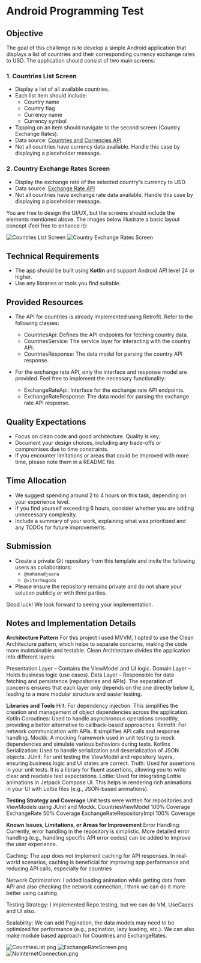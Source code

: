 # Android Programming Test

## Objective
The goal of this challenge is to develop a simple Android application that displays a list of countries and their corresponding currency exchange rates to USD. The application should consist of two main screens:

### 1. Countries List Screen
- Display a list of all available countries.
- Each list item should include:
  - Country name
  - Country flag
  - Currency name
  - Currency symbol
- Tapping on an item should navigate to the second screen (Country Exchange Rates).
- Data source: [Countries and Currencies API](https://restcountries.com/v3.1/all)
- Not all countries have currency data available. Handle this case by displaying a placeholder message.

### 2. Country Exchange Rates Screen
- Display the exchange rate of the selected country's currency to USD.
- Data source: [Exchange Rate API](https://api.exchangerate-api.com/v4/latest/USD)
- Not all countries have exchange rate data available. Handle this case by displaying a placeholder message.

You are free to design the UI/UX, but the screens should include the elements mentioned above. The images below illustrate a basic layout concept (feel free to enhance it):

![Countries List Screen](screenshot%2Fscreen%201.png)
![Country Exchange Rates Screen](screenshot%2Fscreen%202.png)

## Technical Requirements
- The app should be built using **Kotlin** and support Android API level 24 or higher.
- Use any libraries or tools you find suitable.

## Provided Resources
- The API for countries is already implemented using Retrofit. Refer to the following classes:
  - CountriesApi: Defines the API endpoints for fetching country data. 
  - CountriesService: The service layer for interacting with the country API. 
  - CountriesResponse: The data model for parsing the country API response. 

- For the exchange rate API, only the interface and response model are provided. Feel free to implement the necessary functionality:
  - ExchangeRateApi: Interface for the exchange rate API endpoints. 
  - ExchangeRateResponse: The data model for parsing the exchange rate API response.

## Quality Expectations
- Focus on clean code and good architecture. Quality is key.
- Document your design choices, including any trade-offs or compromises due to time constraints.
- If you encounter limitations or areas that could be improved with more time, please note them in a README file.

## Time Allocation
- We suggest spending around 2 to 4 hours on this task, depending on your experience level.
- If you find yourself exceeding 6 hours, consider whether you are adding unnecessary complexity.
- Include a summary of your work, explaining what was prioritized and any TODOs for future improvements.

## Submission
- Create a private Git repository from this template and invite the following users as collaborators:
  - `@mohamadjaara`
  - `@vitorhugods`
- Please ensure the repository remains private and do not share your solution publicly or with third parties.

Good luck! We look forward to seeing your implementation.

## Notes and Implementation Details
**Architecture Pattern**
For this project i used MVVM, I opted to use the Clean Architecture pattern, which helps to separate concerns, making the code more maintainable and testable. Clean Architecture divides the application into different layers:

Presentation Layer – Contains the ViewModel and UI logic.
Domain Layer – Holds business logic (use cases).
Data Layer – Responsible for data fetching and persistence (repositories and APIs).
The separation of concerns ensures that each layer only depends on the one directly below it, leading to a more modular structure and easier testing.

**Libraries and Tools**
Hilt: For dependency injection. This simplifies the creation and management of object dependencies across the application.
Kotlin Coroutines: Used to handle asynchronous operations smoothly, providing a better alternative to callback-based approaches.
Retrofit: For network communication with APIs. It simplifies API calls and response handling.
Mockk: A mocking framework used in unit testing to mock dependencies and simulate various behaviors during tests.
Kotlinx Serialization: Used to handle serialization and deserialization of JSON objects.
JUnit: For unit testing the ViewModel and repository layers, ensuring business logic and UI states are correct.
Truth: Used for assertions in your unit tests. It is a library for fluent assertions, allowing you to write clear and readable test expectations.
Lottie: Used for integrating Lottie animations in Jetpack Compose UI. This helps in rendering rich animations in your UI with Lottie files (e.g., JSON-based animations).

**Testing Strategy and Coverage**
Unit tests were written for repositories and ViewModels using JUnit and Mockk.
CountriesViewModel 100% Coverage
ExchangeRate 50% Coverage
ExchangeRateRepositoryImpl 100% Coverage

**Known Issues, Limitations, or Areas for Improvement**
Error Handling:
Currently, error handling in the repository is simplistic. More detailed error handling (e.g., handling specific API error codes) can be added to improve the user experience.

Caching:
The app does not implement caching for API responses. In real-world scenarios, caching is beneficial for improving app performance and reducing API calls, especially for countries

Network Optimization:
I added loading animation while getting data from API and also checking the network connection, I think we can do it more better using cashing.

Testing Strategy:
I implemented Repo testing, but we can do VM, UseCases and UI also. 

Scalability:
We can add Pagination, the data models may need to be optimized for performance (e.g., pagination, lazy loading, etc.).
We can also make module based approach for Countries and ExchangeRates.

![CountriesList.png](screenshot/CountriesList.png)
![ExchangeRateScreen.png](screenshot/ExchangeRateScreen.png)
![NoInternetConnection.png](screenshot/NoInternetConnection.png)